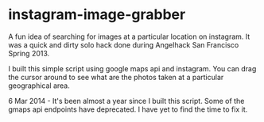 instagram-image-grabber
=======================

A fun idea of searching for images at a particular location on instagram. It was a quick and dirty solo hack done during Angelhack San Francisco Spring 2013.

I built this simple script using google maps api and instagram. You can drag the cursor around to see what are the photos taken at a particular geographical area.

6 Mar 2014 - It's been almost a year since I built this script. Some of the gmaps api endpoints have deprecated. I have yet to find the time to fix it.
